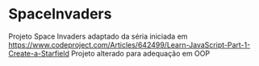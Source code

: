 # SpaceInvaders
Projeto Space Invaders adaptado da séria iniciada em  https://www.codeproject.com/Articles/642499/Learn-JavaScript-Part-1-Create-a-Starfield
Projeto alterado para adequação em OOP
